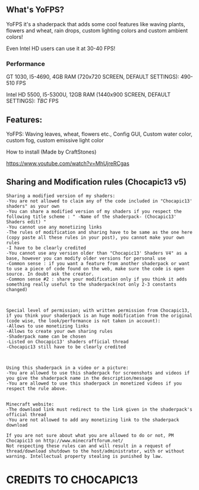 ## What's YoFPS?

YoFPS it's a shaderpack that adds some cool features like waving plants, flowers and wheat, rain drops, custom lighting colors and custom ambient colors!

Even Intel HD users can use it at 30-40 FPS!

### Performance

GT 1030, I5-4690, 4GB RAM (720x720 SCREEN, DEFAULT SETTINGS): 490-510 FPS

Intel HD 5500, I5-5300U, 12GB RAM (1440x900 SCREEN, DEFAULT SETTINGS): *TBC* FPS

 

## Features:

YoFPS: Waving leaves, wheat, flowers etc., Config GUI, Custom water color, custom fog, custom emissive light color

How to install (Made by CraftStones)

https://www.youtube.com/watch?v=MhUjreRCgas

##  __Sharing and Modification rules (Chocapic13 v5)__

```LICENSE
Sharing a modified version of my shaders:
-You are not allowed to claim any of the code included in "Chocapic13' shaders" as your own
-You can share a modified version of my shaders if you respect the following title scheme : " -Name of the shaderpack- (Chocapic13' Shaders edit) "
-You cannot use any monetizing links
-The rules of modification and sharing have to be same as the one here (copy paste all these rules in your post), you cannot make your own rules
-I have to be clearly credited
-You cannot use any version older than "Chocapic13' Shaders V4" as a base, however you can modify older versions for personal use
-Common sense : if you want a feature from another shaderpack or want to use a piece of code found on the web, make sure the code is open source. In doubt ask the creator.
-Common sense #2 : share your modification only if you think it adds something really useful to the shaderpack(not only 2-3 constants changed)

 

Special level of permission; with written permission from Chocapic13, if you think your shaderpack is an huge modification from the original (code wise, the look/performance is not taken in account):
-Allows to use monetizing links
-Allows to create your own sharing rules
-Shaderpack name can be chosen
-Listed on Chocapic13' shaders official thread
-Chocapic13 still have to be clearly credited

 

Using this shaderpack in a video or a picture:
-You are allowed to use this shaderpack for screenshots and videos if you give the shaderpack name in the description/message
-You are allowed to use this shaderpack in monetized videos if you respect the rule above.
 

Minecraft website:
-The download link must redirect to the link given in the shaderpack's official thread
-You are not allowed to add any monetizing link to the shaderpack download

If you are not sure about what you are allowed to do or not, PM Chocapic13 on http://www.minecraftforum.net/
Not respecting these rules can and will result in a request of thread/download shutdown to the host/administrator, with or without warning. Intellectual property stealing is punished by law.
```
 

# CREDITS TO CHOCAPIC13
